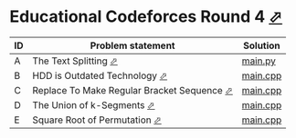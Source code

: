 # Educational Codeforces Round 4 [⬀](https://codeforces.com/contest/612)

| ID | Problem statement                                                                          | Solution               |
|----|--------------------------------------------------------------------------------------------|------------------------|
| A  | The Text Splitting [⬀](https://codeforces.com/contest/612/problem/A)                       | [main.py](A/main.py)   |
| B  | HDD is Outdated Technology [⬀](https://codeforces.com/contest/612/problem/B)               | [main.cpp](B/main.cpp) |
| C  | Replace To Make Regular Bracket Sequence [⬀](https://codeforces.com/contest/612/problem/C) | [main.cpp](C/main.cpp) |
| D  | The Union of k-Segments [⬀](https://codeforces.com/contest/612/problem/D)                  | [main.cpp](D/main.cpp) |
| E  | Square Root of Permutation [⬀](https://codeforces.com/contest/612/problem/E)               | [main.cpp](E/main.cpp) |

